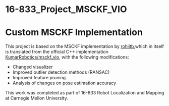 # 16-833_Project_MSCKF_VIO
# Custom MSCKF Implementation

This project is based on the MSCKF implementation by [rohiitb](https://github.com/rohiitb/msckf_vio_python),which in itself is translated from the official C++ implementation [KumarRobotics/msckf_vio](https://github.com/KumarRobotics/msckf_vio),  with the following modifications:
- Changed visualizer
- Improved outlier detection methods (RANSAC)
- Improved feature pruning
- Analysis of changes on pose estimation accuracy

  
This work was completed as part of 16-833 Robot Localization and Mapping at Carnegie Mellon University.
